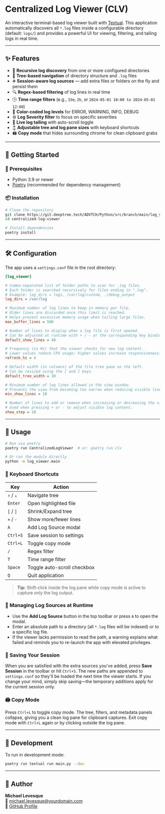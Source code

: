 # Centralized Log Viewer (CLV)

An interactive terminal-based log viewer built with [Textual](https://textual.textualize.io/). This application automatically discovers all `*.log` files inside a configurable directory (default: `logs/`) and provides a powerful UI for viewing, filtering, and tailing logs in real time.

---

## ✨ Features

- 📁 **Recursive log discovery** from one or more configured directories
- 🌲 **Tree-based navigation** of directory structure and `.log` files
- ➕ **Session-aware log sources** — add extra files or folders on the fly and persist them
- 🔍 **Regex-based filtering** of log lines in real time
- 🕒 **Time range filters** (e.g., `15m`, `2h`, or `2024-05-01 10:00 to 2024-05-01 12:00`)
- 🎨 **Color-coded log levels** for ERROR, WARNING, INFO, DEBUG
- ⚙️ **Log Severity filter** to focus on specific severities
- 📜 **Live log tailing** with auto-scroll toggle
- ↕️ **Adjustable tree and log pane sizes** with keyboard shortcuts
- 🖨️ **Copy mode** that hides surrounding chrome for clean clipboard grabs

---

## 🚀 Getting Started

### 🔧 Prerequisites

- Python 3.9 or newer
- [Poetry](https://python-poetry.org/) (recommended for dependency management)

### 📦 Installation

```bash
# Clone the repository
git clone https://git.deeptree.tech/ADVTCH/Python/src/branch/main/log_viewer
cd centralized-log-viewer

# Install dependencies
poetry install
```

---

## 🛠 Configuration

The app uses a `settings.conf` file in the root directory:

```ini
[log_viewer]

# Comma-separated list of folder paths to scan for .log files.
# Each folder is searched recursively for files ending in ".log".
# Example: log_dirs = logs, /var/log/custom, ./debug_output
log_dirs = /var/log

# Maximum number of log lines to keep in memory per file.
# Older lines are discarded once this limit is reached.
# Helps prevent excessive memory usage when tailing large files.
max_buffer_lines = 500

# Number of lines to display when a log file is first opened.
# Can be adjusted at runtime with + / - or the corresponding key bindings.
default_show_lines = 40

# Frequency (in Hz) that the viewer checks for new log content.
# Lower values reduce CPU usage; higher values increase responsiveness.
refresh_hz = 4

# Default width (in columns) of the file tree pane on the left.
# Can be resized using the [ and ] keys.
default_tree_width = 30

# Minimum number of log lines allowed in the view window.
# Prevents the view from becoming too narrow when reducing visible lines.
min_show_lines = 10

# Number of lines to add or remove when increasing or decreasing the view size.
# Used when pressing + or - to adjust visible log content.
show_step = 10
```

---

## 🧭 Usage

```bash
# Run via poetry
poetry run CentralizedLogViewer  # or: poetry run clv

# Or run the module directly
python -m log_viewer.main
```

### 🎹 Keyboard Shortcuts

| Key              | Action                     |
|------------------|----------------------------|
| `↑` / `↓`        | Navigate tree              |
| `Enter`          | Open highlighted file      |
| `[` / `]`        | Shrink/Expand tree         |
| `+` / `-`        | Show more/fewer lines      |
| `A`              | Add Log Source modal       |
| `Ctrl+S`         | Save session to settings   |
| `Ctrl+L`         | Toggle copy mode           |
| `/`              | Regex filter               |
| `T`              | Time range filter          |
| `Space`          | Toggle auto-scroll checkbox|
| `Q`              | Quit application           |

> **Tip:** Shift-click inside the log pane while copy mode is active to capture only the log output.

### 📁 Managing Log Sources at Runtime

- Use the **Add Log Source** button in the top toolbar or press `A` to open the modal.
- Enter an absolute path to a directory (all `*.log` files will be indexed) or to a specific log file.
- If the viewer lacks permission to read the path, a warning explains what failed and reminds you to re-launch the app with elevated privileges.

### 💾 Saving Your Session

When you are satisfied with the extra sources you've added, press **Save Session** in the toolbar or hit `Ctrl+S`. The new paths are appended to `settings.conf` so they'll be loaded the next time the viewer starts. If you change your mind, simply skip saving—the temporary additions apply for the current session only.

### 🖨️ Copy Mode

Press `Ctrl+L` to toggle copy mode. The tree, filters, and metadata panels collapse, giving you a clean log pane for clipboard captures. Exit copy mode with `Ctrl+L` again or by clicking outside the log pane.

---

## 🧪 Development

To run in development mode:

```bash
poetry run textual run main.py --dev
```

---

## 👤 Author

**Michael Levesque**  
📧 michael.levesque@yourdomain.com  
🔗 [GitHub Profile](https://git.deeptree.tech/ADVTCH)
